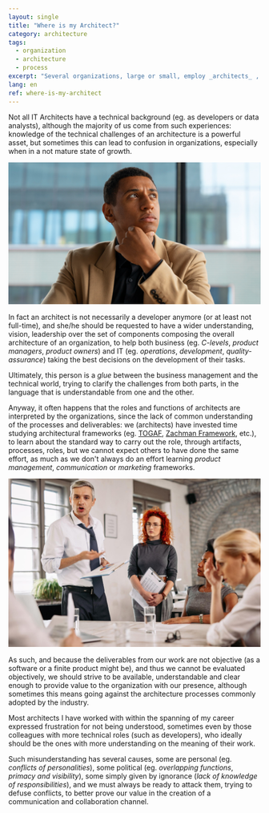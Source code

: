 ```yaml
---
layout: single
title: "Where is my Architect?"
category: architecture
tags:
  - organization
  - architecture
  - process
excerpt: "Several organizations, large or small, employ _architects_ , every time with different expectations, ad-hoc processes and assignments."
lang: en
ref: where-is-my-architect
---
```


Not all IT Architects have a technical background (eg. as developers or data analysts), although the majority of us come from such experiences: knowledge of the technical challenges of an architecture is a powerful asset, but sometimes this can lead to confusion in organizations, especially when in a not mature state of growth.

![Architect Thinking](/assets/img/2022-06-08-where-is-my-architect/architect-concept-with-copy-space.jpg)

In fact an architect is not necessarily a developer anymore (or at least not full-time), and she/he should be requested to have a wider understanding, vision, leadership over the set of components composing the overall architecture of an organization, to help both business (eg. _C-levels_, _product managers_, _product owners_) and IT (eg. _operations_, _development_, _quality-assurance_) taking the best decisions on the development of their tasks.

Ultimately, this person is a _glue_ between the business management and the technical world, trying to clarify the challenges from both parts, in the language that is understandable from one and the other.

Anyway, it often happens that the roles and functions of architects are interpreted by the organizations, since the lack of common understanding of the processes and deliverables: we (architects) have invested time studying architectural frameworks (eg. [TOGAF](https://opengroup.org/togaf), [Zachman Framework](https://www.zachman.com/), etc.), to learn about the standard way to carry out the role, through artifacts, processes, roles, but we cannot expect others to have done the same effort, as much as we don't always do an effort learning _product management_, _communication_ or _marketing_ frameworks.

![People Arguing](/assets/img/2022-06-08-where-is-my-architect/angry-businessman-feeling-disappointed.jpg)

As such, and because the deliverables from our work are not objective (as a software or a finite product might be), and thus we cannot be evaluated objectively, we should strive to be available, understandable and clear enough to provide value to the organization with our presence, although sometimes this means going against the architecture processes commonly adopted by the industry.

Most architects I have worked with within the spanning of my career expressed frustration for not being understood, sometimes even by those colleagues with more technical roles (such as developers), who ideally should be the ones with more understanding on the meaning of their work.

Such misunderstanding has several causes, some are personal (eg. _conflicts of personalities_), some political (eg. _overlapping functions_, _primacy and visibility_), some simply given by ignorance (_lack of knowledge of responsibilities_), and we must always be ready to attack them, trying to defuse conflicts, to better prove our value in the creation of a communication and collaboration channel.